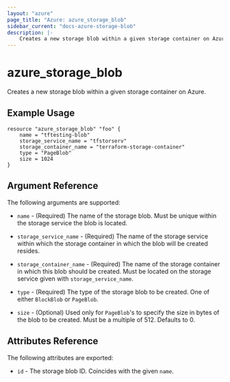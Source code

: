 ```yaml
---
layout: "azure"
page_title: "Azure: azure_storage_blob"
sidebar_current: "docs-azure-storage-blob"
description: |-
    Creates a new storage blob within a given storage container on Azure.
---
```


# azure\_storage\_blob

Creates a new storage blob within a given storage container on Azure.

## Example Usage

```
resource "azure_storage_blob" "foo" {
    name = "tftesting-blob"
    storage_service_name = "tfstorserv"
    storage_container_name = "terraform-storage-container"
    type = "PageBlob"
    size = 1024
}
````

## Argument Reference

The following arguments are supported:

* `name` - (Required) The name of the storage blob. Must be unique within
    the storage service the blob is located.

* `storage_service_name` - (Required) The name of the storage service within
    which the storage container in which the blob will be created resides.

* `storage_container_name` - (Required) The name of the storage container
    in which this blob should be created. Must be located on the storage
    service given with `storage_service_name`.

* `type` - (Required) The type of the storage blob to be created. One of either
    `BlockBlob` or `PageBlob`.

* `size` - (Optional) Used only for `PageBlob`'s to specify the size in bytes
    of the blob to be created. Must be a multiple of 512. Defaults to 0.

## Attributes Reference

The following attributes are exported:

* `id` - The storage blob ID. Coincides with the given `name`.
